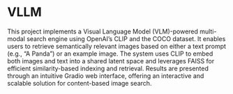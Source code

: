 # VLLM

This project implements a Visual Language Model (VLM)-powered multi-modal search engine using OpenAI’s CLIP and the COCO dataset. It enables users to retrieve semantically relevant images based on either a text prompt (e.g., “A Panda”) or an example image. The system uses CLIP to embed both images and text into a shared latent space and leverages FAISS for efficient similarity-based indexing and retrieval. Results are presented through an intuitive Gradio web interface, offering an interactive and scalable solution for content-based image search.


